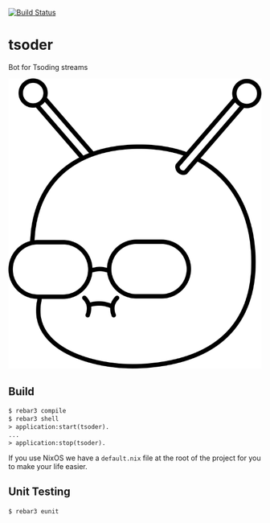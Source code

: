 [![Build Status](https://travis-ci.org/tsoding/tsoder.svg?branch=master)](https://travis-ci.org/tsoding/tsoder)

# tsoder

Bot for Tsoding streams

![tsoder](docs/logo.svg)

## Build

```console
$ rebar3 compile
$ rebar3 shell
> application:start(tsoder).
...
> application:stop(tsoder).
```

If you use NixOS we have a `default.nix` file at the root of the project for you to make your life easier.

## Unit Testing

```console
$ rebar3 eunit
```
